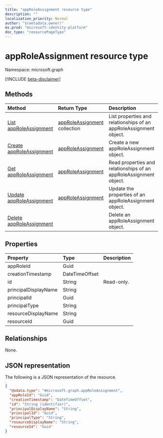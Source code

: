 ```yaml
---
title: "appRoleAssignment resource type"
description: ""
localization_priority: Normal
author: "$(metadata.owner)"
ms.prod: "microsoft-identity-platform"
doc_type: "resourcePageType"
---
```


# appRoleAssignment resource type

Namespace: microsoft.graph

[!INCLUDE [beta-disclaimer](../../includes/beta-disclaimer.md)]

## Methods

| Method                                                         | Return Type                                          | Description                                                       |
| :------------------------------------------------------------- | :--------------------------------------------------- | :---------------------------------------------------------------- |
| [List appRoleAssignment](../api/approleassignment-list.md)     | [appRoleAssignment](appRoleAssignment.md) collection | List properties and relationships of an appRoleAssignment object. |
| [Create appRoleAssignment](../api/approleassignment-create.md) | [appRoleAssignment](appRoleAssignment.md)            | Create a new appRoleAssignment object.                            |
| [Get appRoleAssignment](../api/approleassignment-get.md)       | [appRoleAssignment](appRoleAssignment.md)            | Read properties and relationships of an appRoleAssignment object. |
| [Update appRoleAssignment](../api/approleassignment-update.md) | [appRoleAssignment](appRoleAssignment.md)            | Update the properties of an appRoleAssignment object.             |
| [Delete appRoleAssignment](../api/approleassignment-delete.md) |                                                      | Delete an appRoleAssignment object.                               |

## Properties

| Property             | Type           | Description |
| :------------------- | :------------- | :---------- |
| appRoleId            | Guid           |             |
| creationTimestamp    | DateTimeOffset |             |
| id                   | String         | Read-only.  |
| principalDisplayName | String         |             |
| principalId          | Guid           |             |
| principalType        | String         |             |
| resourceDisplayName  | String         |             |
| resourceId           | Guid           |             |

## Relationships

None.

## JSON representation

The following is a JSON representation of the resource.

<!-- {
  "blockType": "resource",
  "keyProperty": "id",
  "@odata.type": "microsoft.graph.appRoleAssignment",
  "baseType": "microsoft.graph.entity",
  "openType": False
}
-->

```json
{
  "@odata.type": "#microsoft.graph.appRoleAssignment",
  "appRoleId": "Guid",
  "creationTimestamp": "DateTimeOffset",
  "id": "String (identifier)",
  "principalDisplayName": "String",
  "principalId": "Guid",
  "principalType": "String",
  "resourceDisplayName": "String",
  "resourceId": "Guid"
}
```
